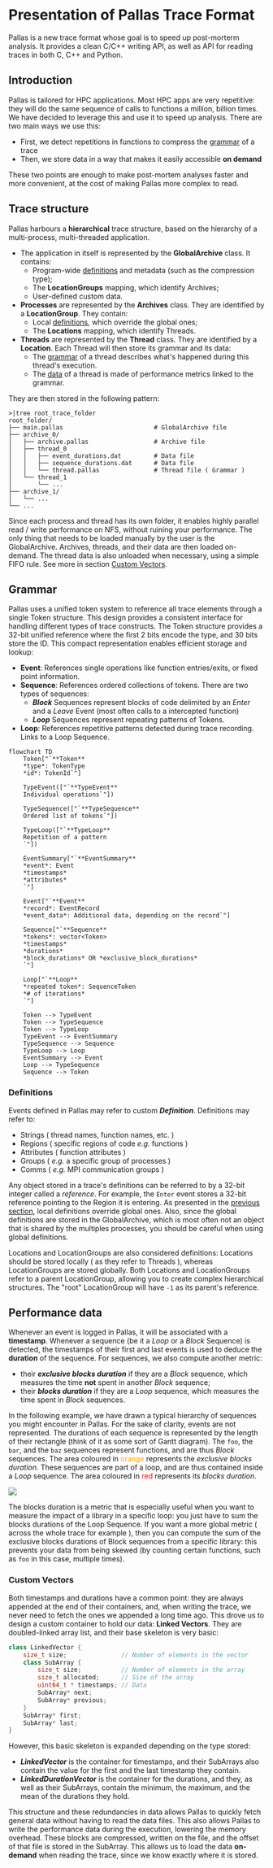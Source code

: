 # Presentation of Pallas Trace Format
Pallas is a new trace format whose goal is to speed up post-morterm analysis.
It provides a clean C/C++ writing API, as well as API for reading traces in both C, C++ and Python.

## Introduction
Pallas is tailored for HPC applications. 
Most HPC apps are very repetitive: 
they will do the same sequence of calls to functions a million, billion times.
We have decided to leverage this and use it to speed up analysis.
There are two main ways we use this:
- First, we detect repetitions in functions to compress the [grammar](#grammar) of a trace
- Then, we store data in a way that makes it easily accessible **on demand**

These two points are enough to make post-mortem analyses faster and more convenient, 
at the cost of making Pallas more complex to read.

## Trace structure
Pallas harbours a **hierarchical** trace structure, based on the hierarchy of a multi-process, multi-threaded application.
 - The application in itself is represented by the **GlobalArchive** class. It contains:
   - Program-wide [definitions](#definitions) and metadata (such as the compression type);
   - The **LocationGroups** mapping, which identify Archives;
   - User-defined custom data.
 - **Processes** are represented by the **Archives** class. They are identified by a **LocationGroup**. They contain:
   - Local [definitions](#definitions), which override the global ones;
   - The **Locations** mapping, which identify Threads.
 - **Threads** are represented by the **Thread** class. They are identified by a **Location**. Each Thread will then store its grammar and its data:
   - The [grammar](#grammar) of a thread describes what's happened during this thread's execution.
   - The [data](#performance-data) of a thread is made of performance metrics linked to the grammar.

They are then stored in the following pattern:
```terminal
>|tree root_trace_folder
root_folder/
├── main.pallas                         # GlobalArchive file
├── archive_0/
│   ├── archive.pallas                  # Archive file
│   ├── thread_0
│   │   ├── event_durations.dat         # Data file
│   │   ├── sequence_durations.dat      # Data file
│   │   └── thread.pallas               # Thread file ( Grammar )
│   └── thread_1
│       └── ...
├── archive_1/
│   └── ...
└── ... 
```
Since each process and thread has its own folder, it enables highly parallel read / write performance on NFS, 
without ruining your performance.
The only thing that needs to be loaded manually by the user is the GlobalArchive.
Archives, threads, and their data are then loaded on-demand. 
The thread data is also unloaded when necessary, using a simple FIFO rule. 
See more in section [Custom Vectors](#custom-vectors).


## Grammar
Pallas uses a unified token system to reference all trace elements through a single Token structure. 
This design provides a consistent interface for handling different types of trace constructs.
The Token structure provides a 32-bit unified reference where the first 2 bits encode the type, and 30 bits store the ID. 
This compact representation enables efficient storage and lookup:
- **Event**: References single operations like function entries/exits, or fixed point information. 
- **Sequence**: References ordered collections of tokens. There are two types of sequences:
  - **_Block_** Sequences represent blocks of code delimited by an _Enter_ and a _Leave_ Event (most often calls to a intercepted function)
  - **_Loop_** Sequences represent repeating patterns of Tokens.
- **Loop**: References repetitive patterns detected during trace recording. Links to a Loop Sequence.

```mermaid
flowchart TD
    Token["`**Token** 
    *type*: TokenType
    *id*: TokenId`"]

    TypeEvent(["`**TypeEvent**
    Individual operations`"])

    TypeSequence(["`**TypeSequence**
    Ordered list of tokens`"])

    TypeLoop(["`**TypeLoop**
    Repetition of a pattern
    `"])

    EventSummary["`**EventSummary**
    *event*: Event
    *timestamps*
    *attributes*
    `"]

    Event["`**Event**
    *record*: EventRecord
    *event_data*: Additional data, depending on the record`"]

    Sequence["`**Sequence**
    *tokens*: vector<Token>
    *timestamps*
    *durations*
    *block_durations* OR *exclusive_block_durations*
    `"]

    Loop["`**Loop**
    *repeated token*: SequenceToken
    *# of iterations*
    `"]

    Token --> TypeEvent
    Token --> TypeSequence
    Token --> TypeLoop
    TypeEvent --> EventSummary
    TypeSequence --> Sequence
    TypeLoop --> Loop
    EventSummary --> Event
    Loop --> TypeSequence
    Sequence --> Token
```

### Definitions
Events defined in Pallas may refer to custom _**Definition**_. 
Definitions may refer to:
- Strings ( thread names, function names, etc. )
- Regions ( specific regions of code _e.g._ functions )
- Attributes ( function attributes )
- Groups ( _e.g._ a specific group of processes )
- Comms (  _e.g._ MPI communication groups )

Any object stored in a trace's definitions can be referred to by a 32-bit integer called a _reference_.
For example, the `Enter` event stores a 32-bit reference pointing to the Region it is entering.
As presented in the [previous section](#trace-structure), local definitions override global ones.
Also, since the global definitions are stored in the GlobalArchive,
which is most often not an object that is shared by the multiples processes, 
you should be careful when using global definitions.

Locations and LocationGroups are also considered definitions: 
Locations should be stored locally ( as they refer to Threads ), whereas LocationGroups are stored globally.
Both Locations and LocationGroups refer to a parent LocationGroup, allowing you to create complex hierarchical structures.
The "root" LocationGroup will have `-1` as its parent's reference.

## Performance data
Whenever an event is logged in Pallas, it will be associated with a **timestamp**.
Whenever a sequence (be it a _Loop_ or a _Block_ Sequence) is detected, the timestamps of their first and last events
is used to deduce the **duration** of the sequence.
For sequences, we also compute another metric: 
- their **_exclusive blocks duration_** if they are a _Block_ sequence, which measures the time **not** spent in another _Block_ sequence;
- their **_blocks duration_** if they are a _Loop_ sequence, which measures the time spent in _Block_ sequences.

In the following example, we have drawn a typical hierarchy of sequences you might encounter in Pallas.
For the sake of clarity, events are not represented.
The durations of each sequence is represented by the length of their rectangle (think of it as some sort of Gantt diagram).
The `foo`, the `bar`, and the `baz` sequences represent functions, and are thus _Block_ sequences.
The area coloured in <span style="color:orange">orange</span> represents the _exclusive blocks duration_.
These sequences are part of a loop, and are thus contained inside a _Loop_ sequence.
The area coloured in <span style="color:red">red</span> represents its _blocks duration_.


![](blocks_explained.svg)


The blocks duration is a metric that is especially useful when you want to measure the impact of a library in a specific
loop: you just have to sum the blocks durations of the Loop Sequence.
If you want a more global metric ( across the whole trace for example ), then you can compute the sum of the exclusive blocks durations
of Block sequences from a specific library: this prevents your data from being skewed
(by counting certain functions, such as `foo` in this case, multiple times).

### Custom Vectors
Both timestamps and durations have a common point: they are always appended at the end of their containers,
and, when writing the trace, we never need to fetch the ones we appended a long time ago.
This drove us to design a custom container to hold our data: **Linked Vectors**.
They are doubled-linked array list, and their base skeleton is very basic:

```cpp
class LinkedVector {
    size_t size;               // Number of elements in the vector
    class SubArray {
        size_t size;           // Number of elements in the array
        size_t allocated;      // Size of the array
        uint64_t * timestamps; // Data
        SubArray* next;
        SubArray* previous;
    }
    SubArray* first;
    SubArray* last;
}
```
However, this basic skeleton is expanded depending on the type stored:
- _**LinkedVector**_ is the container for timestamps, 
and their SubArrays also contain the value for the first and the last timestamp they contain.
- _**LinkedDurationVector**_ is the container for the durations, 
and they, as well as their SubArrays, contain the minimum, the maximum, and the mean of the durations they hold.

This structure and these redundancies in data allows Pallas to quickly fetch general data without having to read the data files.
This also allows Pallas to write the performance data during the execution, lowering the memory overhead.
These blocks are compressed, written on the file, and the offset of that file is stored in the SubArray.
This allows us to load the data **on-demand** when reading the trace, since we know exactly where it is stored.